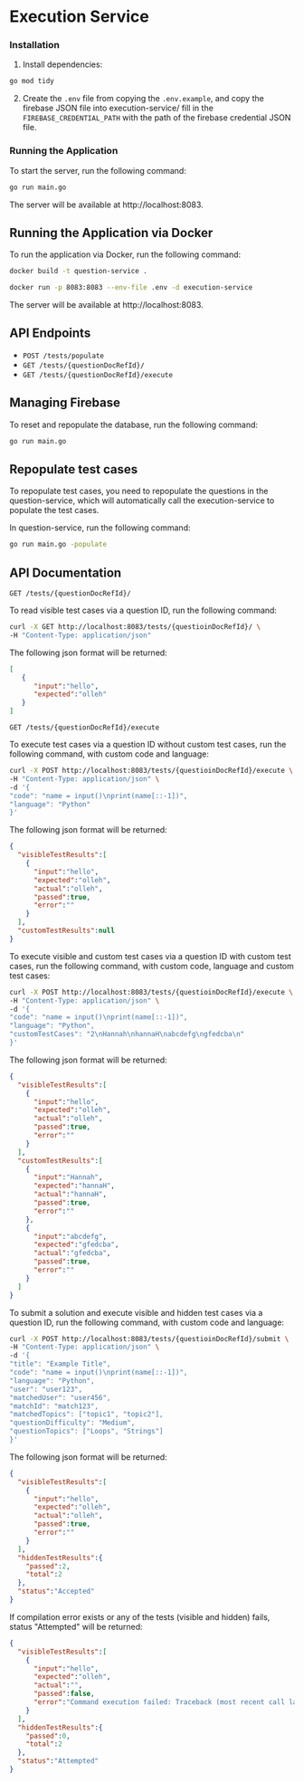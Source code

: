 # Execution Service

### Installation

1. Install dependencies:

```bash
go mod tidy
```

2. Create the `.env` file from copying the `.env.example`, and copy the firebase JSON file into execution-service/ fill in the `FIREBASE_CREDENTIAL_PATH` with the path of the firebase credential JSON file.

### Running the Application

To start the server, run the following command:

```bash
go run main.go
```

The server will be available at http://localhost:8083.

## Running the Application via Docker

To run the application via Docker, run the following command:

```bash
docker build -t question-service .
```

```bash
docker run -p 8083:8083 --env-file .env -d execution-service
```

The server will be available at http://localhost:8083.

## API Endpoints

- `POST /tests/populate`
- `GET /tests/{questionDocRefId}/`
- `GET /tests/{questionDocRefId}/execute`

## Managing Firebase

To reset and repopulate the database, run the following command:

```bash
go run main.go
```

## Repopulate test cases

To repopulate test cases, you need to repopulate the questions in the question-service, which will automatically call the execution-service to populate the test cases.

In question-service, run the following command:

```bash
go run main.go -populate
```

## API Documentation

`GET /tests/{questionDocRefId}/`

To read visible test cases via a question ID, run the following command:

```bash
curl -X GET http://localhost:8083/tests/{questioinDocRefId}/ \
-H "Content-Type: application/json"
```

The following json format will be returned:

```json
[
   {
      "input":"hello",
      "expected":"olleh"
   }
]
```

`GET /tests/{questionDocRefId}/execute`

To execute test cases via a question ID without custom test cases, run the following command, with custom code and language:

```bash
curl -X POST http://localhost:8083/tests/{questioinDocRefId}/execute \
-H "Content-Type: application/json" \
-d '{
"code": "name = input()\nprint(name[::-1])",
"language": "Python"
}'
```

The following json format will be returned:

```json
{
  "visibleTestResults":[
    {
      "input":"hello",
      "expected":"olleh",
      "actual":"olleh",
      "passed":true,
      "error":""
    }
  ],
  "customTestResults":null
}
```

To execute visible and custom test cases via a question ID with custom test cases, run the following command, with custom code, language and custom test cases:

```bash
curl -X POST http://localhost:8083/tests/{questioinDocRefId}/execute \
-H "Content-Type: application/json" \
-d '{
"code": "name = input()\nprint(name[::-1])",
"language": "Python",
"customTestCases": "2\nHannah\nhannaH\nabcdefg\ngfedcba\n"
}'
```

The following json format will be returned:

```json
{
  "visibleTestResults":[
    {
      "input":"hello",
      "expected":"olleh",
      "actual":"olleh",
      "passed":true,
      "error":""
    }
  ],
  "customTestResults":[
    {
      "input":"Hannah",
      "expected":"hannaH",
      "actual":"hannaH",
      "passed":true,
      "error":""
    },
    {
      "input":"abcdefg",
      "expected":"gfedcba",
      "actual":"gfedcba",
      "passed":true,
      "error":""
    }
  ]
}
```

To submit a solution and execute visible and hidden test cases via a question ID, run the following command, with custom code and language:

```bash
curl -X POST http://localhost:8083/tests/{questioinDocRefId}/submit \
-H "Content-Type: application/json" \
-d '{
"title": "Example Title",
"code": "name = input()\nprint(name[::-1])",
"language": "Python",
"user": "user123",
"matchedUser": "user456",
"matchId": "match123",
"matchedTopics": ["topic1", "topic2"],
"questionDifficulty": "Medium",
"questionTopics": ["Loops", "Strings"]
}'
```

The following json format will be returned:

```json
{
  "visibleTestResults":[
    {
      "input":"hello",
      "expected":"olleh",
      "actual":"olleh",
      "passed":true,
      "error":""
    }
  ],
  "hiddenTestResults":{
    "passed":2,
    "total":2
  },
  "status":"Accepted"
}
```

If compilation error exists or any of the tests (visible and hidden) fails, status "Attempted" will be returned:

```json
{
  "visibleTestResults":[
    {
      "input":"hello",
      "expected":"olleh",
      "actual":"",
      "passed":false,
      "error":"Command execution failed: Traceback (most recent call last):\n  File \"/tmp/4149249165.py\", line 2, in \u003cmodule\u003e\n    prit(name[::-1])\n    ^^^^\nNameError: name 'prit' is not defined. Did you mean: 'print'?\n: %!w(*exec.ExitError=\u0026{0x4000364678 []})"
    }
  ],
  "hiddenTestResults":{
    "passed":0,
    "total":2
  },
  "status":"Attempted"
}
```
